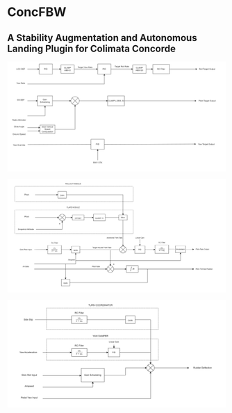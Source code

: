 # ConcFBW
## A Stability Augmentation and Autonomous Landing Plugin for Colimata Concorde




![alt text](https://github.com/hkkhkhkhk/ConcFBW/blob/main/diagrams/autoland.png)

![alt text](https://github.com/hkkhkhkhk/ConcFBW/blob/main/diagrams/flytheairplane.png)

![alt text](https://github.com/hkkhkhkhk/ConcFBW/blob/main/diagrams/yawdamper.png)
